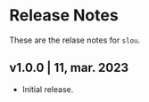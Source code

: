 # Release Notes
These are the relase notes for `slou`.

## v1.0.0 | 11, mar. 2023
- Initial release.
